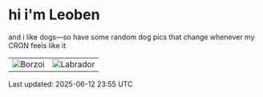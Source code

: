 # hi i'm Leoben

and i like dogs—so have some random dog pics that change whenever my CRON feels like it

|  |  |
|--------|----------|
| ![Borzoi](https://random-dog-vercel.vercel.app/api/random-borzoi?v=1749772528) | ![Labrador](https://random-dog-vercel.vercel.app/api/random-labrador?v=1749772528) |

Last updated: 2025-06-12 23:55 UTC
